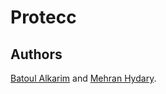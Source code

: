 # Protecc

## Authors

[Batoul Alkarim](https://twitter.com/batoulalkarim) and [Mehran Hydary](https://twitter.com/mehranhydary).
